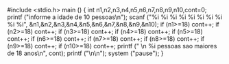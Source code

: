 #include <stdio.h>
main () {
     int n1,n2,n3,n4,n5,n6,n7,n8,n9,n10,cont=0;
     printf ("informe a idade de 10 pessoas\n");
     scanf ("%i %i %i %i %i %i %i %i %i %i", &n1,&n2,&n3,&n4,&n5,&n6,&n7,&n8,&n9,&n10);
     if (n1>=18)
     cont++;
     if (n2>=18)
     cont++;
     if (n3>=18)
     cont++;
     if (n4>=18)
     cont++;
     if (n5>=18)
     cont++;
     if (n6>=18)
     cont++;
     if (n7>=18)
     cont++;
     if (n8>=18)
     cont++;
     if (n9>=18)
     cont++;
     if (n10>=18)
     cont++;
     printf (" \n %i pessoas sao maiores de 18 anos\n", cont);
     printf ("\n\n");
     system ("pause");
}
